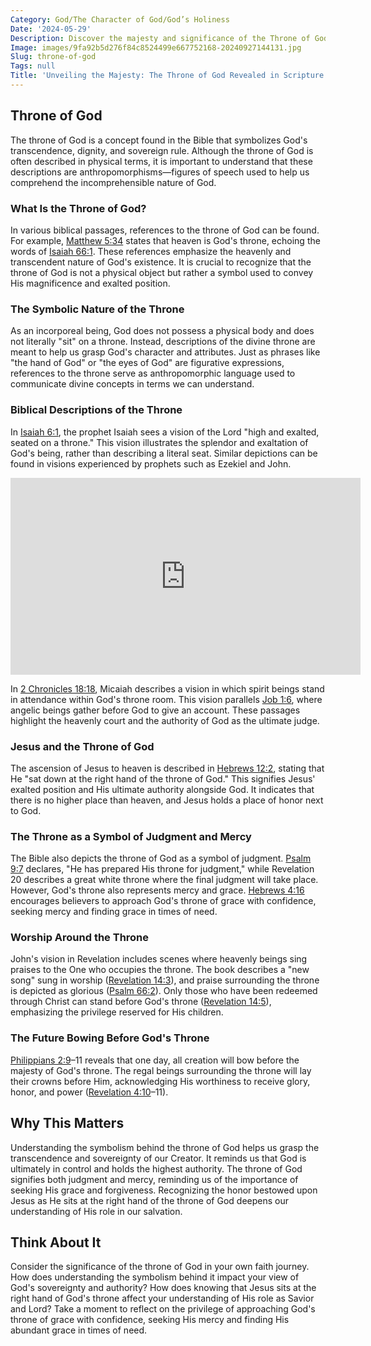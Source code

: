 ```yaml
---
Category: God/The Character of God/God’s Holiness
Date: '2024-05-29'
Description: Discover the majesty and significance of the Throne of God in this insightful article. Unveil the divine symbolism and spiritual importance in under 160 characters.
Image: images/9fa92b5d276f84c8524499e667752168-20240927144131.jpg
Slug: throne-of-god
Tags: null
Title: 'Unveiling the Majesty: The Throne of God Revealed in Scripture'
---
```


## Throne of God

The throne of God is a concept found in the Bible that symbolizes God's transcendence, dignity, and sovereign rule. Although the throne of God is often described in physical terms, it is important to understand that these descriptions are anthropomorphisms—figures of speech used to help us comprehend the incomprehensible nature of God.

### What Is the Throne of God?

In various biblical passages, references to the throne of God can be found. For example, [Matthew 5:34](https://www.bibleref.com/Matthew/5/Matthew-5-34.html) states that heaven is God's throne, echoing the words of [Isaiah 66:1](https://www.bibleref.com/Isaiah/66/Isaiah-66-1.html). These references emphasize the heavenly and transcendent nature of God's existence. It is crucial to recognize that the throne of God is not a physical object but rather a symbol used to convey His magnificence and exalted position.

### The Symbolic Nature of the Throne

As an incorporeal being, God does not possess a physical body and does not literally "sit" on a throne. Instead, descriptions of the divine throne are meant to help us grasp God's character and attributes. Just as phrases like "the hand of God" or "the eyes of God" are figurative expressions, references to the throne serve as anthropomorphic language used to communicate divine concepts in terms we can understand.

### Biblical Descriptions of the Throne

In [Isaiah 6:1](https://www.bibleref.com/Isaiah/6/Isaiah-6-1.html), the prophet Isaiah sees a vision of the Lord "high and exalted, seated on a throne." This vision illustrates the splendor and exaltation of God's being, rather than describing a literal seat. Similar depictions can be found in visions experienced by prophets such as Ezekiel and John.


<iframe width="560" height="315" src="https://www.youtube.com/embed/EkLX57i0Suc" frameborder="0" allow="autoplay; encrypted-media" allowfullscreen></iframe>


In [2 Chronicles 18:18](https://www.bibleref.com/2-Chronicles/18/2-Chronicles-18-18.html), Micaiah describes a vision in which spirit beings stand in attendance within God's throne room. This vision parallels [Job 1:6](https://www.bibleref.com/Job/1/Job-1-6.html), where angelic beings gather before God to give an account. These passages highlight the heavenly court and the authority of God as the ultimate judge.

### Jesus and the Throne of God

The ascension of Jesus to heaven is described in [Hebrews 12:2](https://www.bibleref.com/Hebrews/12/Hebrews-12-2.html), stating that He "sat down at the right hand of the throne of God." This signifies Jesus' exalted position and His ultimate authority alongside God. It indicates that there is no higher place than heaven, and Jesus holds a place of honor next to God.

### The Throne as a Symbol of Judgment and Mercy

The Bible also depicts the throne of God as a symbol of judgment. [Psalm 9:7](https://www.bibleref.com/Psalm/9/Psalm-9-7.html) declares, "He has prepared His throne for judgment," while Revelation 20 describes a great white throne where the final judgment will take place. However, God's throne also represents mercy and grace. [Hebrews 4:16](https://www.bibleref.com/Hebrews/4/Hebrews-4-16.html) encourages believers to approach God's throne of grace with confidence, seeking mercy and finding grace in times of need.

### Worship Around the Throne

John's vision in Revelation includes scenes where heavenly beings sing praises to the One who occupies the throne. The book describes a "new song" sung in worship ([Revelation 14:3](https://www.bibleref.com/Revelation/14/Revelation-14-3.html)), and praise surrounding the throne is depicted as glorious ([Psalm 66:2](https://www.bibleref.com/Psalm/66/Psalm-66-2.html)). Only those who have been redeemed through Christ can stand before God's throne ([Revelation 14:5](https://www.bibleref.com/Revelation/14/Revelation-14-5.html)), emphasizing the privilege reserved for His children.

### The Future Bowing Before God's Throne

[Philippians 2:9](https://www.bibleref.com/Philippians/2/Philippians-2-9.html)–11 reveals that one day, all creation will bow before the majesty of God's throne. The regal beings surrounding the throne will lay their crowns before Him, acknowledging His worthiness to receive glory, honor, and power ([Revelation 4:10](https://www.bibleref.com/Revelation/4/Revelation-4-10.html)–11).

## Why This Matters

Understanding the symbolism behind the throne of God helps us grasp the transcendence and sovereignty of our Creator. It reminds us that God is ultimately in control and holds the highest authority. The throne of God signifies both judgment and mercy, reminding us of the importance of seeking His grace and forgiveness. Recognizing the honor bestowed upon Jesus as He sits at the right hand of the throne of God deepens our understanding of His role in our salvation.

## Think About It

Consider the significance of the throne of God in your own faith journey. How does understanding the symbolism behind it impact your view of God's sovereignty and authority? How does knowing that Jesus sits at the right hand of God's throne affect your understanding of His role as Savior and Lord? Take a moment to reflect on the privilege of approaching God's throne of grace with confidence, seeking His mercy and finding His abundant grace in times of need.
